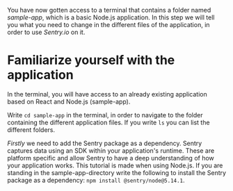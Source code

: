 You have now gotten access to a terminal that contains a folder named *sample-app*, which is a basic Node.js application. 
In this step we will tell you what you need to change in the different files of the application, in order to use *Sentry.io* on it.

# Familiarize yourself with the application
In the terminal, you will have access to an already existing application based on React and Node.js (sample-app). 

Write `cd sample-app` in the terminal, in order to navigate to the folder containing the different application files. 
If you write `ls` you can list the different folders.

*Firstly* we need to add the Sentry package as a dependency. Sentry captures data using an SDK within your application's runtime. These are platform specific and allow Sentry to have a deep understanding of how your application works. This tutorial is made when using Node.js. If you are standing in the sample-app-directory write the following to install the Sentry package as a dependency: 
`npm install @sentry/node@5.14.1`. 

